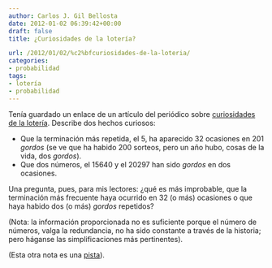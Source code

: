 ```yaml
---
author: Carlos J. Gil Bellosta
date: 2012-01-02 06:39:42+00:00
draft: false
title: ¿Curiosidades de la lotería?

url: /2012/01/02/%c2%bfcuriosidades-de-la-loteria/
categories:
- probabilidad
tags:
- lotería
- probabilidad
---
```


Tenía guardado un enlace de un artículo del periódico sobre [curiosidades de la lotería](http://www.elpais.com/articulo/espana/terminacion/repetida/Navidad/elpepunac/20111221elpepunac_2/Tes). Describe dos hechos curiosos:

* Que la terminación más repetida, el 5, ha aparecido 32 ocasiones en 201 _gordos_ (se ve que ha habido 200 sorteos, pero un año hubo, cosas de la vida, dos _gordos_).
* Que dos números, el 15640 y el 20297 han sido _gordos_ en dos ocasiones.

Una pregunta, pues, para mis lectores: ¿qué es más improbable, que la terminación más frecuente haya ocurrido en 32 (o más) ocasiones o que haya habido dos (o más) _gordos_ repetidos?

(Nota: la información proporcionada no es suficiente porque el número de números, valga la redundancia, no ha sido constante a través de la historia; pero háganse las simplificaciones más pertinentes).

(Esta otra nota es una [pista](http://es.wikipedia.org/wiki/Paradoja_del_cumplea%C3%B1os)).
